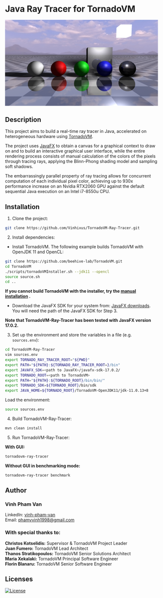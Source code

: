 # Java Ray Tracer for TornadoVM

![Demo](Demo.png)

## Description

This project aims to build a real-time ray tracer in Java, accelerated on heterogeneous hardware using
[TornadoVM](https://www.tornadovm.org/).

The project uses [JavaFX](https://openjfx.io/) to obtain a canvas for a graphical context to draw on and to build an
interactive graphical user interface, while the entire rendering process consists of manual calculation of the colors of
the pixels through tracing rays, applying the Blinn-Phong shading model and sampling soft shadows.

The embarrassingly parallel property of ray tracing allows for concurrent computation of each individual pixel color,
achieving up to 930x performance increase on an Nvidia RTX2060 GPU against the default sequential Java execution on an
Intel i7-8550u CPU.

## Installation

1. Clone the project:

```bash 
git clone https://github.com/Vinhixus/TornadoVM-Ray-Tracer.git
```

2. Install dependencies:

- Install TornadoVM. The following example builds TornadoVM with OpenJDK 11 and OpenCL:

```bash
git clone https://github.com/beehive-lab/TornadoVM.git 
cd TornadoVM
./scripts/tornadoVMInstaller.sh --jdk11 --opencl
source source.sh
cd ..
```

**If you cannot build TornadoVM with the installer, try
the [manual installation](https://github.com/beehive-lab/TornadoVM/blob/master/assembly/src/docs/12_INSTALL_WITH_JDK11_PLUS.md)
.**

- Download the JavaFX SDK for your system from: [JavaFX downloads](https://gluonhq.com/products/javafx/). You will need
  the path of the JavaFX SDK for Step 3.

**Note that TornadoVM-Ray-Tracer has been tested with JavaFX version 17.0.2.**

3. Set up the environment and store the variables in a file (e.g. `sources.env`):

```bash 
cd TornadoVM-Ray-Tracer
vim sources.env
export TORNADO_RAY_TRACER_ROOT="${PWD}"
export PATH="${PATH}:${TORNADO_RAY_TRACER_ROOT=}/bin"
export JAVAFX_SDK=<path to JavaFX>/javafx-sdk-17.0.2/
export TORNADO_ROOT=<path to TornadoVM>
export PATH="${PATH}:${TORNADO_ROOT}/bin/bin/"
export TORNADO_SDK=${TORNADO_ROOT}/bin/sdk
export JAVA_HOME=${TORNADO_ROOT}/TornadoVM-OpenJDK11/jdk-11.0.13+8
```

Load the environment:

```bash
source sources.env
```

4. Build TornadoVM-Ray-Tracer:

```bash
mvn clean install
```

5. Run TornadoVM-Ray-Tracer:

**With GUI:**

```bash
tornadovm-ray-tracer
```

**Without GUI in benchmarking mode:**

```bash
tornadovm-ray-tracer benchmark
```

## Author

### Vinh Pham Van

LinkedIn: [vinh-pham-van](https://www.linkedin.com/in/vinh-pham-van/)  
Email: [phamvvinh1998@gmail.com](mailto:phamvvinh1998@gmail.com)

### With special thanks to:

**Christos Kotselidis:** Supervisor & TornadoVM Project Leader  
**Juan Fumero:** TornadoVM Lead Architect  
**Thanos Stratikopoulos:** TornadoVM Senior Solutions Architect  
**Maria Xekalaki:** TornadoVM Principal Software Engineer  
**Florin Blanaru:** TornadoVM Senior Software Engineer

## Licenses

[![License](https://img.shields.io/badge/License-Apache%202.0-red.svg)](https://github.com/beehive-lab/TornadoVM/blob/master/LICENSE_APACHE2)
